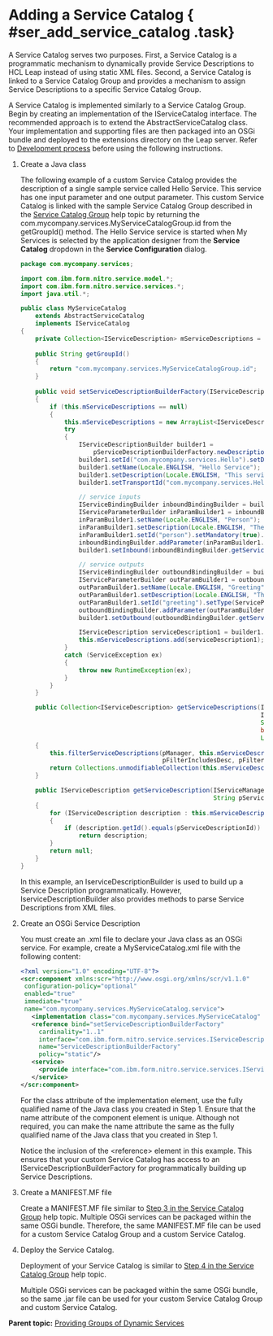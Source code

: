 # Adding a Service Catalog { #ser_add_service_catalog .task}

A Service Catalog serves two purposes. First, a Service Catalog is a programmatic mechanism to dynamically provide Service Descriptions to HCL Leap instead of using static XML files. Second, a Service Catalog is linked to a Service Catalog Group and provides a mechanism to assign Service Descriptions to a specific Service Catalog Group.

A Service Catalog is implemented similarly to a Service Catalog Group. Begin by creating an implementation of the IServiceCatalog interface. The recommended approach is to extend the AbstractServiceCatalog class. Your implementation and supporting files are then packaged into an OSGi bundle and deployed to the extensions directory on the Leap server. Refer to [Development process](ser_setup_development_environment.md) before using the following instructions.

1.  Create a Java class

    The following example of a custom Service Catalog provides the description of a single sample service called Hello Service. This service has one input parameter and one output parameter. This custom Service Catalog is linked with the sample Service Catalog Group described in the [Service Catalog Group](ser_add_service_catalog_group.md) help topic by returning the com.mycompany.services.MyServiceCatalogGroup.id from the getGroupId\(\) method. The Hello Service service is started when My Services is selected by the application designer from the **Service Catalog** dropdown in the **Service Configuration** dialog.

    ```java
    package com.mycompany.services;
    
    import com.ibm.form.nitro.service.model.*;
    import com.ibm.form.nitro.service.services.*;
    import java.util.*;
    
    public class MyServiceCatalog
        extends AbstractServiceCatalog
        implements IServiceCatalog
    {
        private Collection<IServiceDescription> mServiceDescriptions = null;
        
        public String getGroupId()
        {
            return "com.mycompany.services.MyServiceCatalogGroup.id";
        }
        
        public void setServiceDescriptionBuilderFactory(IServiceDescriptionBuilderFactory pServiceDescriptionBuilderFactory)
        {
            if (this.mServiceDescriptions == null)
            {
                this.mServiceDescriptions = new ArrayList<IServiceDescription>();
                try
                {
                    IServiceDescriptionBuilder builder1 =
                        pServiceDescriptionBuilderFactory.newDescriptionBuilder();
                    builder1.setId("com.mycompany.services.Hello").setDefaultLocale(Locale.ENGLISH);
                    builder1.setName(Locale.ENGLISH, "Hello Service");
                    builder1.setDescription(Locale.ENGLISH, "This service says 'Hello' to a given person");
                    builder1.setTransportId("com.mycompany.services.HelloServiceTransport.id");
    
                    // service inputs
                    IServiceBindingBuilder inboundBindingBuilder = builder1.newBindingBuilder();
                    IServiceParameterBuilder inParamBuilder1 = inboundBindingBuilder.newParameterBuilder();
                    inParamBuilder1.setName(Locale.ENGLISH, "Person");
                    inParamBuilder1.setDescription(Locale.ENGLISH, "The person to say 'Hello' to");
                    inParamBuilder1.setId("person").setMandatory(true).setType(ServiceParameterType.STRING);
                    inboundBindingBuilder.addParameter(inParamBuilder1.getServiceParameter());
                    builder1.setInbound(inboundBindingBuilder.getServiceBinding());
    
                    // service outputs
                    IServiceBindingBuilder outboundBindingBuilder = builder1.newBindingBuilder();
                    IServiceParameterBuilder outParamBuilder1 = outboundBindingBuilder.newParameterBuilder();
                    outParamBuilder1.setName(Locale.ENGLISH, "Greeting");
                    outParamBuilder1.setDescription(Locale.ENGLISH, "The 'Hello' greeting");
                    outParamBuilder1.setId("greeting").setType(ServiceParameterType.STRING);
                    outboundBindingBuilder.addParameter(outParamBuilder1.getServiceParameter());
                    builder1.setOutbound(outboundBindingBuilder.getServiceBinding());
    
                    IServiceDescription serviceDescription1 = builder1.getServiceDescription();
                    this.mServiceDescriptions.add(serviceDescription1);
                }
                catch (ServiceException ex)
                {
                    throw new RuntimeException(ex);
                }
            }
        }
    
        public Collection<IServiceDescription> getServiceDescriptions(IServiceManager pManager, IOrg pOrg,
                                                                      IUser pUser, String pFilterCatalog,
                                                                      String pFilterStatus, String pFilterText,
                                                                      boolean pFilterIncludesDesc,
                                                                      Locale pFilterLocale)
        {
            this.filterServiceDescriptions(pManager, this.mServiceDescriptions, pFilterStatus, pFilterText,
                                           pFilterIncludesDesc, pFilterLocale);
            return Collections.unmodifiableCollection(this.mServiceDescriptions);
        }
    
        public IServiceDescription getServiceDescription(IServiceManager pManager, IOrg pOrg, IUser pUser,
                                                         String pServiceDescriptionId)
        {
            for (IServiceDescription description : this.mServiceDescriptions)
            {
                if (description.getId().equals(pServiceDescriptionId))
                    return description;
            }
            return null;
        }
    }
    ```

    In this example, an IserviceDescriptionBuilder is used to build up a Service Description programmatically. However, IserviceDescriptionBuilder also provides methods to parse Service Descriptions from XML files.

2.  Create an OSGi Service Description

    You must create an .xml file to declare your Java class as an OSGi service. For example, create a MyServiceCatalog.xml file with the following content:

    ```xml
    <?xml version="1.0" encoding="UTF-8"?>
    <scr:component xmlns:scr="http://www.osgi.org/xmlns/scr/v1.1.0" 
     configuration-policy="optional" 
     enabled="true"  
     immediate="true" 
     name="com.mycompany.services.MyServiceCatalog.service">
       <implementation class="com.mycompany.services.MyServiceCatalog" />  
       <reference bind="setServiceDescriptionBuilderFactory" 
         cardinality="1..1" 
         interface="com.ibm.form.nitro.service.services.IServiceDescriptionBuilderFactory"
         name="ServiceDescriptionBuilderFactory" 
         policy="static"/>
       <service>
         <provide interface="com.ibm.form.nitro.service.services.IServiceCatalog"/>
       </service>
    </scr:component>
    ```

    For the class attribute of the implementation element, use the fully qualified name of the Java class you created in Step 1. Ensure that the name attribute of the component element is unique. Although not required, you can make the name attribute the same as the fully qualified name of the Java class that you created in Step 1.

    Notice the inclusion of the <reference\> element in this example. This ensures that your custom Service Catalog has access to an IServiceDescriptionBuilderFactory for programmatically building up Service Descriptions.

3.  Create a MANIFEST.MF file

    Create a MANIFEST.MF file similar to [Step 3 in the Service Catalog Group](ser_add_service_catalog_group.md) help topic. Multiple OSGi services can be packaged within the same OSGi bundle. Therefore, the same MANIFEST.MF file can be used for a custom Service Catalog Group and a custom Service Catalog.

4.  Deploy the Service Catalog.

    Deployment of your Service Catalog is similar to [Step 4 in the Service Catalog Group](ser_add_service_catalog_group.md) help topic.

    Multiple OSGi services can be packaged within the same OSGi bundle, so the same .jar file can be used for your custom Service Catalog Group and custom Service Catalog.


**Parent topic:** [Providing Groups of Dynamic Services](ser_provide_groups_of_dynamic_services.md)

